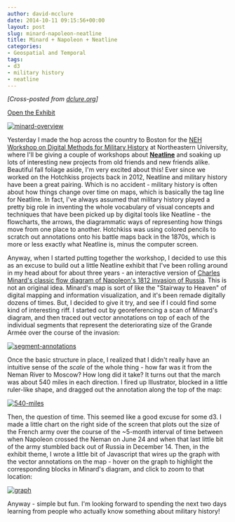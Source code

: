 ```yaml
---
author: david-mcclure
date: 2014-10-11 09:15:56+00:00
layout: post
slug: minard-napoleon-neatline
title: Minard + Napoleon + Neatline
categories:
- Geospatial and Temporal
tags:
- d3
- military history
- neatline
---
```


_[Cross-posted from [dclure.org](http://dclure.org/logs/minard-napoleon-neatline/)]_



[Open the Exhibit](http://dmmh.dclure.org/neatline/show/minard)



[![minard-overview](http://static.scholarslab.org/wp-content/uploads/2014/10/minard-overview-1024x619.jpg)](http://dmmh.dclure.org/neatline/show/minard)

Yesterday I made the hop across the country to Boston for the [NEH Workshop on Digital Methods for Military History](http://www.northeastern.edu/nulab/dmmh/) at  Northeastern University, where I'll be giving a couple of workshops about [**Neatline**](http://neatline.org/) and soaking up lots of interesting new projects from old friends and new friends alike. Beautiful fall foliage aside, I'm very excited about this! Ever since we worked on the Hotchkiss projects back in 2012, Neatline and military history have been a great pairing. Which is no accident - military history is often about how things change over time on maps, which is basically the tag line for Neatline. In fact, I've always assumed that military history played a pretty big role in inventing the whole vocabulary of visual concepts and techniques that have been picked up by digital tools like Neatline - the flowcharts, the arrows, the diagrammatic ways of representing how things move from one place to another. Hotchkiss was using colored pencils to scratch out annotations onto his battle maps back in the 1870s, which is more or less exactly what Neatline is, minus the computer screen.

Anyway, when I started putting together the workshop, I decided to use this as an excuse to build out a little Neatline exhibit that I've been rolling around in my head about for about three years - an interactive version of [Charles Minard's classic flow diagram of Napoleon's 1812 invasion of Russia](http://en.wikipedia.org/wiki/Charles_Joseph_Minard#Work). This is not an original idea. Minard's map is sort of like the "Stairway to Heaven" of digital mapping and information visualization, and it's been remade digitally dozens of times. But, I decided to give it try, and see if I could find some kind of interesting riff. I started out by georeferencing a scan of Minard's diagram, and then traced out vector annotations on top of each of the individual segments that represent the deteriorating size of the Grande Armée over the course of the invasion:

[![segment-annotations](http://static.scholarslab.org/wp-content/uploads/2014/10/segment-annotations.jpg)](http://static.scholarslab.org/wp-content/uploads/2014/10/segment-annotations.jpg)

Once the basic structure in place, I realized that I didn't really have an intuitive sense of the _scale_ of the whole thing - how far was it from the Neman River to Moscow? How long did it take? It turns out that the march was about 540 miles in each direction. I fired up Illustrator, blocked in a little ruler-like shape, and dragged out the annotation along the top of the map:

[![540-miles](http://static.scholarslab.org/wp-content/uploads/2014/10/540-miles-1024x178.jpg)](http://static.scholarslab.org/wp-content/uploads/2014/10/540-miles.jpg)

Then, the question of time. This seemed like a good excuse for some d3. I made a little chart on the right side of the screen that plots out the size of the French army over the course of the ~5-month interval of time between when Napoleon crossed the Neman on June 24 and when that last little bit of the army stumbled back out of Russia in December 14. Then, in the exhibit theme, I wrote a little bit of Javascript that wires up the graph with the vector annotations on the map - hover on the graph to highlight the corresponding blocks in Minard's diagram, and click to zoom to that location:

[![graph](http://static.scholarslab.org/wp-content/uploads/2014/10/graph-1024x979.jpg)](http://static.scholarslab.org/wp-content/uploads/2014/10/graph.jpg)

Anyway - simple but fun. I'm looking forward to spending the next two days learning from people who actually know something about military history!
